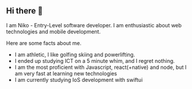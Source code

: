 ## Hi there 👋

I am Niko - Entry-Level software developer. I am enthusiastic about web technologies and mobile development.

Here are some facts about me.
 - I am athletic, I like golfing skiing and powerlifting.
 - I ended up studying ICT on a 5 minute whim, and I regret nothing.
 - I am the most proficient with Javascript, react(+native) and node, but I am very fast at learning new technologies
 - I am currently studying IoS development with swiftui



<!--
**NikoLindborg/NikoLindborg** is a ✨ _special_ ✨ repository because its `README.md` (this file) appears on your GitHub profile.

Here are some ideas to get you started:

- 🔭 I’m currently working on ...
- 🌱 I’m currently learning ...
- 👯 I’m looking to collaborate on ...
- 🤔 I’m looking for help with ...
- 💬 Ask me about ...
- 📫 How to reach me: ...
- 😄 Pronouns: ...
- ⚡ Fun fact: ...
-->
